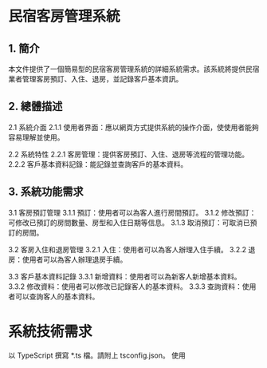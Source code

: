 # 民宿客房管理系統

## 1. 簡介

本文件提供了一個簡易型的民宿客房管理系統的詳細系統需求。該系統將提供民宿業者管理客房預訂、入住、退房，並記錄客戶基本資訊。

## 2. 總體描述

2.1 系統介面
2.1.1 使用者界面：應以網頁方式提供系統的操作介面，使使用者能夠容易理解並使用。

2.2 系統特性
2.2.1 客房管理：提供客房預訂、入住、退房等流程的管理功能。
2.2.2 客戶基本資料記錄：能記錄並查詢客戶的基本資料。

## 3. 系統功能需求

3.1 客房預訂管理
3.1.1 預訂：使用者可以為客人進行房間預訂。
3.1.2 修改預訂：可修改已預訂的房間數量、房型和入住日期等信息。
3.1.3 取消預訂：可取消已預訂的房間。

3.2 客房入住和退房管理
3.2.1 入住：使用者可以為客人辦理入住手續。
3.2.2 退房：使用者可以為客人辦理退房手續。

3.3 客戶基本資料記錄
3.3.1 新增資料：使用者可以為新客人新增基本資料。
3.3.2 修改資料：使用者可以修改已記錄客人的基本資料。
3.3.3 查詢資料：使用者可以查詢客人的基本資料。

# 系統技術需求

以 TypeScript 撰寫 *.ts 檔。請附上 tsconfig.json。
使用 <script type="module"> 引用 module js，不要使用 require()。
網頁內文使用繁體中文。

# 客戶資料
1. 欄位: 客戶代碼、姓名、稱謂、行動電話、備註

# 訂房資訊
1. 欄位: 訂房代碼、客戶代碼、日期、房號(多筆)、總價、已付訂金金額 已付清、備註

# 系統功能
1. index.html 首頁顯示未來訂房紀錄
2. 首頁可新增訂房紀錄及新增客戶資訊
3. 連結到另一頁可查所有訂房紀錄
4. 新增訂房紀錄時可同時新增客戶資訊

# 重要資訊

必須使用 TypeScript 撰寫 *.ts 檔，不要產出 *.js 檔。